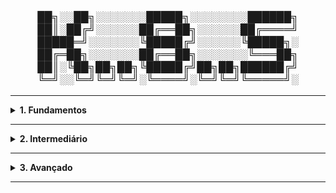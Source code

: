 <div align="Center"> 
<br>

<h3>

██╗░░██╗░░░░░░░█████╗░░░░░░░░██████╗
██║░██╔╝░░░░░░██╔══██╗░░░░░░██╔════╝
█████═╝░░░░░░░╚█████╔╝░░░░░░╚█████╗░
██╔═██╗░░░░░░░██╔══██╗░░░░░░░╚═══██╗
██║░╚██╗██╗██╗╚█████╔╝██╗██╗██████╔╝
╚═╝░░╚═╝╚═╝╚═╝░╚════╝░╚═╝╚═╝╚═════╝░
</h3>
</div>

----

<details>
  <summary><b> 1. Fundamentos</b></summary>
<div align="Left"> 
<br>

K1.1 - O Que é o Kubernetes?  
 > - Kubernetes é um orquestrador que provisiona aplicações, e dinamicamente responde a mudanças;  
 > - Nisso, o K8s pode:  
 >   - Provisionar Aplicações;  
 >   - Escalar para cima ou para baixo, dimensionamento conforme demanda;  
 >   - Se auto-recuperar quando algo dá errado;  
 >   - Performar rollouts (atualizações) e rollbacks (reversões).  
 > - Tudo isso, envolvendo Contêineres.  
 >
 >  - Kubernetes foi criado pela Google, usando o "DNA" do Borg e Omega (Orquestradores de Contêineres Próprios da Google);
 >  - Antigamente, ele tinha o Docker como runtime. Agora, é o containerd;
 >  - Resumindo: Um "Orquestrador" é um sistema que provisiona e gerencia aplicações.   
  
K1.2 - Microservices | Microserviços  
 > - Microserviços são partes independentes de uma aplicação maior;
 > - Por exemplo:
 >   - Web Front-End;
 >   - Catálogo;
 >   - Carrinho de Compras;
 >   - Autenticação.    
  
K1.3 - Cloud Native | Arquitetura Nativa da Nuvem  
 > - Modelo de desenvolvimento e operação de aplicações, projetado para utilizar recursos da nuvem;  
 > - Características da Arquitetura:  
 >   - Escalável;  
 >   - Resiliente;  
 >   - Observável;  
 >   - Facilmente Atualizável.

K1.4 - Arquitetura 
 > - O Kubernetes é dividido em dois grupos de componentes:   
   > - Control Plane - Gerenciamento do Cluster  
   >   - API Server | kube-apiserver: Comunicação, Exposição da API do Kubernetes (kubectl);  
   >   - Controller Manager | kube-controller-manager: Monitoramento do estado do Cluster;   
   >   - Scheduler | kube-scheduler: Decide onde os pods rodarão - quais nodes;   
   >   - etcd: Armazenamento do estado do cluster.   
   > - Nodes - Máquinas onde os Contêineres rodam, formado por:  
   >   - Kubelet: Agente de comunicação com o servidor API - comunica estado;  
   >   - Kube-Proxy: Lida com a rede do cluster, a nível do node;  
   >   - Container Runtime: Software responsável por rodar os contêineres (containerd, CRI-O, Docker).

K1.5 - Pods | Contêineres | Labels 
  > - Pod é o encapsulamento de um ou mais contêineres (normalmente, é apenas um contêiner por pod. Mas podem ter os sidecards).
  > - Contêineres rodam as aplicações, e apenas dentro de um pod - usando imagens Docker ou OCI.
  > - Labels são classificações para agrupar, selecionar, organizar os recursos.  

K1.6 - Namespaces 
  > - Namespace é a segmentação, isolamento, de recursos dentro de um cluster;  
  > - Organiza os recursos por times, ambientes, projetos;  
  > - Exemplo: para isolamento de ambientes (dev, test, prod).  
  > - Padrões do Kubernetes:  
  >   - default: padrão para objetos sem especificação de namespace;
  >   - kube-system: Componentes do Cluster (CoreDNS, kube-proxy...);
  >   - kube-public: Acesso público e leitura aos usuários;
  >   - kube-node-lease: Gerenciamento dos heartbeats dos nodes para detecção de disponibilidade.

K1.7 - Deployments | ReplicaSets | Services 
  > - Deployments: Gerencia ReplicaSets e Pods - Rollouts, Rollbacks, Escalabilidade; 
  > - ReplicaSets: Número fixo de réplicas de um pod;
  > - Services: Expõe os pods para acesso interno ou externo ao Cluster;  
  >   - Tipos de Services:  
  >     - ClusterIP: Usado para comunicação entre pods e serviços;  
  >     - NodePort: Abre porta fixa em todos os nodes do cluster (Costuma ser entre 30000-32767);  
  >     - LoadBalancer: Solicitação de balanceador de carga externo (AWS ELB, GCP LB, Azure LB).  
  
K1.8 - ConfigMaps | Secrets   
  > - ConfigMaps: Objeto do Kubernetes usado para armazenar dados de configuração em texto (não sensíveis - URLs, Flags, YAML, ini...);  
  > - Secret: Objeto usado para armazenados dados sensíveis (tokens, senhas, certificados...);
  > - Ambos podem ser usados como variáveis de ambiente ou volumes.

K1.9 - DNS Interno | Service Discovery 
  > - DNS Interno: Kubernetes possui um servidor DNS interno, que resolve nomes de serviços, pods e endpoints (implementado com CoreDNS);
  > - Service Discovery: Permite aplicações se descobrirem e se conectarem a outros serviços, sem precisar do IP (via DNS ou variáveis de ambiente). 

K1.10 - Distros do Kubernetes

 > | Nome        | Desenvolvedor  | Tipo    |
 > |-------------|----------------|---------|
 > | GKE         | Google         | Cloud   |
 > | EKS         | Amazon         | Cloud   |
 > | AKS         | Microsoft      | Cloud   |
 > | OpenShift   | Red Hat        | Híbrido |
 > | Rancher     | SUSE           | Híbrido |
 > | K3s         | SUSE           | Edge    |
 > | Minikube    | CNCF           | Local   |
 > | MicroK8s    | Canonical      | Edge    |
 > | Kind        | CNCF           | Local   |


</div> 
</details>

----

<details>
  <summary><b> 2. Intermediário</b></summary>
<div align="Left"> 
<br>

K2.1 - Horizontal Pod Autoscaler 
 > - Recurso que escala automaticamente o número de pods em uma aplicação;
 > - Possui base em métricas de CPU, Memória e Métricas Expostas pela Aplicação;
 > - Pode aumentar ou reduzir a quantidade de pods, sozinho.  

K2.2 - Liveness | Readiness Probes
 > - Probes que verificam a saúde dos contêineres de um pod;
 >   - Liveness Probe:
 >     - Verifica se o contêiner está vivo. Caso contrário, reinicia.
 >   - Readiness Probe: 
 >     - Verifica se o contêiner pode receber requisições.
 > - Tipos de Probes:
 >   - HTTP (httpGet);
 >   - TCP Socket (tcpSocket);
 >   - Execução de Comando (exec).
  
K2.3 - Estratégias de Rollout
 > - Formas de realizar o deploy (rollout), para atualizar aplicações com mínima ou nenhuma indisponibilidade;
 >   - Rolling Update (padrão):
 >     - Atualiza os pods gradualmente, substituindo os pods antigos pelos novos.  
 >   - Blue / Green Deployment:
 >     - Mantém as duas versões da aplicação, com Blue sendo a atual, e Green a nova;
 >     - Quando a versão é validada, o tráfego é roteado para a Green - Fácil Rollback.    
 >   - Canary Deployment:
 >     - Nova versão recebe parte pequena do tráfego;
 >     - Pode ir aumentando gradualmente, até possuir todo o tráfego 100%;
 >     - Precisa de ferramentas como Argo Rollouts, Flagger, Istio...   

K2.4 - Volumes 
 > - Por padrão, o Kubernetes não mantém dados persistentes, tendo a mesma duração do pod;
 > - No entanto, é possível desacoplar o armazenamento do ciclo de vida dos Pods, com os volumes;  
 > - É o diretório acessível por um ou mais contêineres dentro de um pod.
 > - Armazena dados temporários ou persistentes, dependendo do tipo:
 >   - emptyDir: criado vazio, e dura conforme o pod.
 >   - hostPath: Sistema de arquivos do nó.
 >   - configMap, secret: Inserção de configurações e segredos como arquivos.
 >   - persistentVolumeClaim: Conecta um volume persistente real, tendo dois tipos:
 >     - Persistent Volume (PV):
 >       - Representa um volume real de armazenamento;
 >       - Pode ser um disco físico: EBS (AWS), NFS, Ceph, iSCSI, etc;
 >       - Criado pelo administrador ou de forma dinâmica (via Storage Class).  
 >     - Persistent Volume Clain (PVC):
 >       - Requisição feita pelo usuário para usar o volume;
 >       - Define quantidade de armazenamento, acesso (ReadWriteOnce, etc), e classe de estorage; 
 >       - Kubernetes faz o binding automático entre o PVC e um PV compatível.
       
K2.5 - Storage Classes | Provisionamento Dinâmico
 > - Storage Class
 >   - Define como o armazenamento será provisionado;
 >   - Cada StorageClass representa um tipo de volume con configurações específicas (SSD, HDD, Replicado...)
 >   - Pode incluir provisionadores como:
 >     - AWS EBS;
 >     - GCE PD;
 >     - NFS
 >     - CSI Drivers (Ceph, Longhorn...)
 >  - Provisionamento Dinâmico
 >    - Com o StorageClass, o Kubernetes pode criar PVs automaticamente quando um PVC é criado;
 >    - Evita a criação manual de PV's e é bem usado em ambientes de nuvem.
    
K2.6 - Service Accounts 
 > - Identidade usada por pods para interagir com a API do Kubernetes;
 > - Usada programaticamente - permintindo aplicações se autenticarem na API;
 > - Utilizada em conjunto com o RBAC para permissões específicas.
 >   - Componentes do Role Based Access Control:
 >     - Role: Define permissões dentro de um namespace;
 >     - ClusterRole: Permissões válidas em todo o Cluster;
 >     - RoleBinding: Atribui uma Role a uma ServiceAccount ou Usuário;
 >     - ClusterRoleBinding: Liga uma ClusterRole a uma conta - SA ou usuário.

K2.7 - Network Policies
 > - Limitação de tráfego de rede entre os pods;
 > - Por padrão, os pods se comunicam sem regras, então seria um Firewall interno;
 > - Tipos de Controle:
 >   - Ingress (Qual pod pode receber tráfego);
 >   - Egress (Qual pod pode enviar tráfego);
 >     - Baseados em Namespace, Labels, IP Ranges, Portas e Protocolos.
 > - Network Policies só funciona se o CNI (Container Network Interface, suportar).

K2.8 - Logs
 > - Logs são as saídades de texto das aplicações dentro dos contêineres;
 > - Normalmente geradas por stdout e stderr;
 > - Não armazena histório de logs antigos - apenas atuais;
 > - Para logs persistentes e centralizados, usar ELK, LGTM com Fluentd / Fluent Bit, Datadog, New Relic...   

K2.9 - Metrics Server
 > - Add-On leve que coleeta métricas de uso de recursos dos Pods e Nodes CPU e Memória), direto do Kubelet;
 > - É bem limitado, pois não armazena histórico, não possui visualização gráfica e métricas limitadas a CPU e memória.

K2.10 - Multi-Tenancy (Básico)
 > - Isolamento de amibentes dentro de um cluster, utilizando recursos nativos do K8s (Por isso o "básico");
 > - Ferramentas:
 >   - Namespaces;
 >   - Network Policies; 
 >   - RBAC;
 >   - ResourceQuota: limita uso de recursos por namespace;
 >   - LimitRanges: Define limites por contâiner / pod dentro de um namespace.    

</div> 
</details>

----

<details>
  <summary><b> 3. Avançado</b></summary>
<div align="Left"> 
<br>

K3.1 - Cluster Federation | Multi-Cluster
 > - Orquestração e gerenciamento de múltiplos clusters, a partir de um ponto central;
 > - Útil em ambientes multi-região, multi-cloud ou híbridos.
 > - Características:
 >   - Propagação de recursos - Deployments, ConfiMaps -, para múltiplos clusters;
 >   - Gerenciamento de política de segurança de forma centralizada;
 >   - Alta disponibilidade global e recuperação de desastres.
 > - Ferramentas:
 >   - KubeFed (Kubernetes Cluster Federation);
 >   - Rancher, Anthos, AKS Multi-Cluster (Azure), Amazon EKS Anywhere.       

K3.2 - etcd BackUp | Restore 
 > - etcd é o banco de dados chave-valor onde o Kubernetes armazena o estado do cluster;
 > - Fazer backup e restaurar o etcd pode parantir a recuperação em casos de falhas;
 > - Realizado direatamente com o binário "etcdctl";
 > - Importante criptografar e versionar os backups;
 > - Para restaurar, usar o "etcdctl snapshot restore".
 > - Boas Práticas:
 >   - Backups frequentes;
 >   - Armazenamento offsite;
 >   - Automatização com cronjobs e Scripts;
 >   - Testar restaurações periodicamente.      

K3.3 - Upgrades de Cluster e Nodes 
 > - Atualizar o Kubernetes é importante para segurança, desempenho e compatibilidade.
 > - Atualização de Cluster, na ordem:
 >   - kubeadm upgrade plan;
 >   - Atualizar o plano de controle  (control plane);
 >   - Atualizar os nodes workers.
 > - Atualização de Nodes:
 >   - Drain do Node (kubectl drain (node));
 >   - Atualização do Sistema e kubelet;
 >   - Uncordon (kubectl uncordon (node)).
 >     - Pode ser feito manualmente ou com ferramentas de automação - Ansible, Terraform. 
 > - Boas Práticas:
 >   - Backup antes do Upgrade;
 >   - Ambiente de staging para teste do update;
 >   - Leitura do changelog da nova versão;
 >   - Automação com Observabilidade.

K3.4 - CRD (Custom Resource Definitions) | Operators 
 > - CRDs extendem o Kubernetes com novos tipos de cursos, além dos padrões como Pods, Services...
 >   - São "Tipos de Objetos" definidos pelo usuário.
 > - Operators automatizam operações complexes (deploy, backup, upgrade) sobre CRDs;
 >   - Escritos, normalmente, em Go, usando o Operador SDK. Mas podem ser feitos em outras linguagens;
 >   - Exemplos de Operators:
 >     - Prometheus Operator;
 >     - Elasticsearch Operator;
 >     - PostgreSQL Operator.
 >   - Benefícios:
 >     - Redução de complexidade na administração;
 >     - Automatizam ciclos de vida de aplicações stateful;
 >     - Encapsulam lógica de DevOps dentro do Cluster.          

K3.5 - Pod Security Admission (PSA) | Policies 
 > - Políticas de segurança no nível de Pods, substituindo o PSP (PodSecurityPolicy) - que foi descontinuado.
 > - O PSA valida as configurações de Pods usando 3 níveis de segurança:
 >   - Privileged: Sem restrições;
 >   - Baseline: Workloads não maliciosos, que podem ter permissões elevadas moderadas;
 >   - Restricted: Mais seguro, para workloads com o menor privilégio possível.
 > - Aplica rótulos em namespaces com um dos níveis acima, e o modo desejado, que pode ser:
 >   - enforce: bloqueia pods que não cumprem as regras;
 >   - audit: permite, mas registra que não está em conformidade;
 >   - warn: permite, mas envia alertas ao usuário.

K3.6 - Network Policies Avançadas 
 > - Controlam o tráfego de entrada e saída entre os Pods;
 > - Isola aplicações e minimiza superfícies de ataque.
 > - Funcionalidades Básicas:
 >   - Baseadas em labels de Pods;
 >   - Definem regras de Ingress (entrada) e Egress (Saída)
 >   - Controla o tráfego por: Namespace, CIDR, Portas / Protocolos.
 > - Para políticas avançadas, necessário usar plugins CNI (Container Network Interface), exemplos:
 >   - Calico;
 >   - Cilium.         

K3.7 - Node Affinity | Taints | Tolerations
 > - Controla onde os pods rodam, influenciando o agendamento - direcionamento de pods;
 > - Uma forma inteligente para performance, isolamento ou compliance.
 > - Node Affinity:
 >   - Preferência de node pelo pod.
 > - Taints:
 >   - Impede de pods serem agendados em determinados nodes.
 > - Tolerations:
 >   - Permite que certos pods ignorem os taints.

K3.8 - Resource Requests | Limits 
 > - Requests:
 >   - Quantidade mínima de CPU / memória reservada para o pod;
 >   - A quantidade é usada pelo scheduler para decidir onde alocar.
 > - Limits:
 >   - Quantidade máxima de CPU / memória que o pod pode usar.  
  
K3.9 - Cluster Autoscaler 
 > - Expandir ou reduzir automaticamente o número de nodes, com base na demanda de recursos do Cluster;
 >   - Se há pods pendentes (não agendados por falta de recursos), o autoscaler adiciona nodes;
 >   - Se há nodes ocisosos por um período, ocorre a remoção de nodes.

K3.10 - Helm
 > - Ferramenta de gerenciamento de pacotes para Kubernetes;
 > - Permite que você crie, use e compartilhe charts - pacotes pré-configurados;
 > - Simplifica deploy e a gestão de recursos no Kubernetes.
 >   - Helm Chart é um conjunto de arquivos que define um deploy no Kubernetes;
 >   - Pode incluir Deployments, Services, ConfigMaps, Secrets, etc.

K3.11 - Kustomize
 > - Ferramenta nativa do Kubernetes, permite personalização manifests YAML;
 > - Mais simples / fácil que Helm;
 > - Permite overlays dinâmicos para diferentes ambientes (produção, dev...)

K3.12 - GitOps com ArgoCD | Flux 
 > - GitOps é uma abordagem onde o estado desejado do sistema é amrazenado em um repositório Git;
 > - As mudanças são aplicadas automaticamente ao cluster Kubernetes por ferramentas como ArgoCD e Flux. 
 >   - ArgoCD e Flux são ferramentas de GitOps que permitem deploy contínuo a partir de repositórios Git;
 >   - Qualquer alteração no repositório, aciona a atualização no Kubernetes;
 >   - Isso porque as ferramentas monitoram o repositório, e comparam o estado desejado com o estado atual do Cluster.    

K3.13 - Pipelines com CI/CD
 > - Automatização de build, teste e deploy das aplicações no Kubernetes usando CI/CD;
 > - Ferramentas como Jenkins, GitLab CI, CircleCI, Tekton.
 > - Boas práticas de CI/CD com Kubernetes:
 >   - Automatização completa, do build até o deploy no cluster;
 >   - Testes Automatizados;
 >   - Rollback e Versionamento;
 >   - Blue / Green e Canary Deployments.    

</div> 
</details>

----
